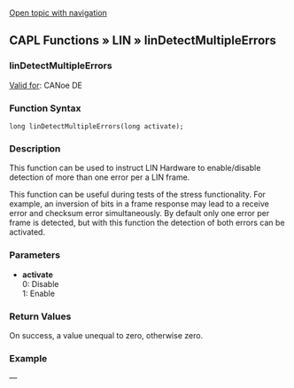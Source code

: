 [Open topic with navigation](../../../../../CANoeDEFamily.htm#Topics/CAPLFunctions/LIN/Functions/CAPLfunctionLINDetectMultipleErrors.md)

## CAPL Functions » LIN » linDetectMultipleErrors

### linDetectMultipleErrors

[Valid for](../../../Shared/FeatureAvailability.md): CANoe DE

### Function Syntax

```
long linDetectMultipleErrors(long activate);
```

### Description

This function can be used to instruct LIN Hardware to enable/disable detection of more than one error per a LIN frame.

This function can be useful during tests of the stress functionality. For example, an inversion of bits in a frame response may lead to a receive error and checksum error simultaneously. By default only one error per frame is detected, but with this function the detection of both errors can be activated.

### Parameters

- **activate**  
  0: Disable  
  1: Enable

### Return Values

On success, a value unequal to zero, otherwise zero.

### Example

—